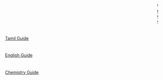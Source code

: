 <html>
<body>
  <marquee> <b> WELCOME TO MEGANATHAN SITE </b> </marquee>
  <marquee> <b> <A href = "https://drive.google.com/file/d/130V8OImY7RQuLWPBcOQDFB7zJfK6Wj11/view?usp=sharing"> tamil material </A> </b> </marquee>
  <marquee> <b>  <A href = "https://drive.google.com/file/d/15aZY2LDeFnbpmpX7lSDJKL0sJcvb3qwk/view?usp=sharing"> Computer material </A> </b> </marquee>
  <marquee> <b>  <A href = "https://www.windy.com/?12.900,80.221,5"> windy </A> </b> </marquee>
  <bg sound src = "https://drive.google.com/file/d/1NFmIui21Jwfp5Mx65dmZ3jPDRNp9udW-/view?usp=sharing" loop=infinite>
  <h1 align = center> </h1>
  <A href = "https://drive.google.com/file/d/1Csw16dh0efWkvuXKJIAeNQX7hlL2fA-I/view?usp=sharing"> Tamil Guide </A>
  <h1 align = center> </h1>
  <A href = "https://drive.google.com/file/d/1Shp6UEkmQvjHPNUPCk0p7NRWO7n8RxRp/view?usp=sharing"> English Guide </A>
  <h1 align = center> </h1>
  <A href = "https://drive.google.com/file/d/1W8AUmOAQ0chwoPSD2s4XoHecJvTGsH6t/view?usp=sharing"> Chemistry Guide </A>
  </body>
  </html>
